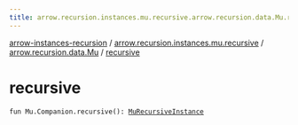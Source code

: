 ```yaml
---
title: arrow.recursion.instances.mu.recursive.arrow.recursion.data.Mu.recursive - arrow-instances-recursion
---
```


[arrow-instances-recursion](../../index.html) / [arrow.recursion.instances.mu.recursive](../index.html) / [arrow.recursion.data.Mu](index.html) / [recursive](./recursive.html)

# recursive

`fun Mu.Companion.recursive(): `[`MuRecursiveInstance`](../../arrow.recursion.instances/-mu-recursive-instance.html)